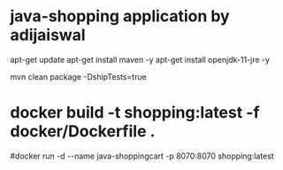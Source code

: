 # java-shopping application by adijaiswal




apt-get update
apt-get install maven -y
apt-get install openjdk-11-jre -y


mvn clean package -DshipTests=true
# docker build -t shopping:latest -f docker/Dockerfile .
#docker run -d --name java-shoppingcart -p 8070:8070 shopping:latest

